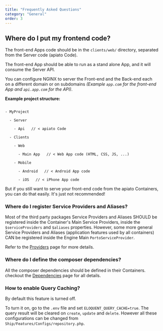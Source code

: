 ```yaml
---
title: "Frequently Asked Questions"
category: "General"
order: 3
---
```


## Where do I put my frontend code?

The front-end Apps code should be in the `clients/web/` directory, separated from the Server code (apiato Code).

The front-end App should be able to run as a stand alone App, and it will consume the Server API.

You can configure NGINX to server the Front-end and the Back-end each on a different domain or on subdomains *(Example `app.com` for the front-end App and `api.app.com` for the API)*.

**Example project structure:**

```

- MyProject

  - Server

    - Api   // < apiato Code

  - Clients

    - Web

      - Main App   // < Web App code (HTML, CSS, JS, ...)

    - Mobile

      - Android   // < Android App code

      - iOS   // < iPhone App code

```

But if you still want to serve your front-end code from the apiato Containers, you can do that easily. It's just not recommended!

### Where do I register Service Providers and Aliases?

Most of the third party packages Service Providers and Aliases SHOULD be registered inside the Container's Main Service Providers, inside the `$serviceProviders` and `$aliases` properties. However, some more general Service Providers and Aliases (application features used by all containers) CAN be registered inside the Engine Main `PortoServiceProvider`.

Refer to the [Providers](doc:providers) page for more details.

### Where do I define the composer dependencies?

All the composer dependencies should be defined in their Containers. checkout the [Dependencies](doc:dependencies) page for all details.

### How to enable Query Caching?

By default this feature is turned off.

To turn it on, go to the `.env` file and set `ELOQUENT_QUERY_CACHE=true`. The query result will be cleared on `create`, `update` and `delete`. However all these configurations can be changed from `Ship/Features/Configs/repository.php`.
